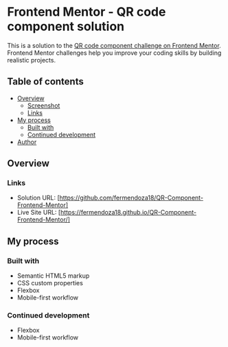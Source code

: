 # Frontend Mentor - QR code component solution

This is a solution to the [QR code component challenge on Frontend Mentor](https://www.frontendmentor.io/challenges/qr-code-component-iux_sIO_H). Frontend Mentor challenges help you improve your coding skills by building realistic projects.

## Table of contents

- [Overview](#overview)
  - [Screenshot](#screenshot)
  - [Links](#links)
- [My process](#my-process)
  - [Built with](#built-with)
  - [Continued development](#continued-development)
- [Author](#author)

## Overview

### Links

- Solution URL: [https://github.com/fermendoza18/QR-Component-Frontend-Mentor]
- Live Site URL: [https://fermendoza18.github.io/QR-Component-Frontend-Mentor/]

## My process

### Built with

- Semantic HTML5 markup
- CSS custom properties
- Flexbox
- Mobile-first workflow

### Continued development

- Flexbox
- Mobile-first workflow

